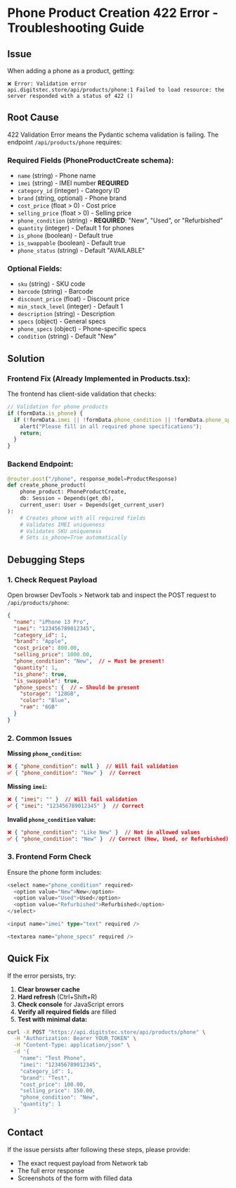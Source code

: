 # Phone Product Creation 422 Error - Troubleshooting Guide

## Issue
When adding a phone as a product, getting:
```
❌ Error: Validation error
api.digitstec.store/api/products/phone:1 Failed to load resource: the server responded with a status of 422 ()
```

## Root Cause
422 Validation Error means the Pydantic schema validation is failing. The endpoint `/api/products/phone` requires:

### Required Fields (PhoneProductCreate schema):
- `name` (string) - Phone name
- `imei` (string) - IMEI number **REQUIRED**
- `category_id` (integer) - Category ID
- `brand` (string, optional) - Phone brand
- `cost_price` (float > 0) - Cost price
- `selling_price` (float > 0) - Selling price
- `phone_condition` (string) - **REQUIRED**: "New", "Used", or "Refurbished"
- `quantity` (integer) - Default 1 for phones
- `is_phone` (boolean) - Default true
- `is_swappable` (boolean) - Default true
- `phone_status` (string) - Default "AVAILABLE"

### Optional Fields:
- `sku` (string) - SKU code
- `barcode` (string) - Barcode
- `discount_price` (float) - Discount price
- `min_stock_level` (integer) - Default 1
- `description` (string) - Description
- `specs` (object) - General specs
- `phone_specs` (object) - Phone-specific specs
- `condition` (string) - Default "New"

## Solution

### Frontend Fix (Already Implemented in Products.tsx):
The frontend has client-side validation that checks:
```typescript
// Validation for phone products
if (formData.is_phone) {
  if (!formData.imei || !formData.phone_condition || !formData.phone_specs) {
    alert("Please fill in all required phone specifications");
    return;
  }
}
```

### Backend Endpoint:
```python
@router.post("/phone", response_model=ProductResponse)
def create_phone_product(
    phone_product: PhoneProductCreate,
    db: Session = Depends(get_db),
    current_user: User = Depends(get_current_user)
):
    # Creates phone with all required fields
    # Validates IMEI uniqueness
    # Validates SKU uniqueness
    # Sets is_phone=True automatically
```

## Debugging Steps

### 1. Check Request Payload
Open browser DevTools > Network tab and inspect the POST request to `/api/products/phone`:
```json
{
  "name": "iPhone 13 Pro",
  "imei": "123456789012345",
  "category_id": 1,
  "brand": "Apple",
  "cost_price": 800.00,
  "selling_price": 1000.00,
  "phone_condition": "New",  // ← Must be present!
  "quantity": 1,
  "is_phone": true,
  "is_swappable": true,
  "phone_specs": {  // ← Should be present
    "storage": "128GB",
    "color": "Blue",
    "ram": "6GB"
  }
}
```

### 2. Common Issues

**Missing `phone_condition`:**
```json
❌ { "phone_condition": null }  // Will fail validation
✅ { "phone_condition": "New" }  // Correct
```

**Missing `imei`:**
```json
❌ { "imei": "" }  // Will fail validation
✅ { "imei": "123456789012345" }  // Correct
```

**Invalid `phone_condition` value:**
```json
❌ { "phone_condition": "Like New" }  // Not in allowed values
✅ { "phone_condition": "New" }  // Correct (New, Used, or Refurbished)
```

### 3. Frontend Form Check
Ensure the phone form includes:
```typescript
<select name="phone_condition" required>
  <option value="New">New</option>
  <option value="Used">Used</option>
  <option value="Refurbished">Refurbished</option>
</select>

<input name="imei" type="text" required />

<textarea name="phone_specs" required />
```

## Quick Fix

If the error persists, try:

1. **Clear browser cache**
2. **Hard refresh** (Ctrl+Shift+R)
3. **Check console** for JavaScript errors
4. **Verify all required fields** are filled
5. **Test with minimal data:**
```bash
curl -X POST "https://api.digitstec.store/api/products/phone" \
  -H "Authorization: Bearer YOUR_TOKEN" \
  -H "Content-Type: application/json" \
  -d '{
    "name": "Test Phone",
    "imei": "123456789012345",
    "category_id": 1,
    "brand": "Test",
    "cost_price": 100.00,
    "selling_price": 150.00,
    "phone_condition": "New",
    "quantity": 1
  }'
```

## Contact
If the issue persists after following these steps, please provide:
- The exact request payload from Network tab
- The full error response
- Screenshots of the form with filled data

